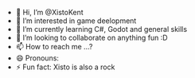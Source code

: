 - 👋 Hi, I’m @XistoKent
- 👀 I’m interested in game deelopment
- 🌱 I’m currently learning C#, Godot and general skills
- 💞️ I’m looking to collaborate on anything fun :D
- 📫 How to reach me ...?
- 😄 Pronouns: 
- ⚡ Fun fact: Xisto is also a rock
